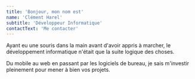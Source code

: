 ```yaml
---
title: 'Bonjour, mon nom est'
name: 'Clément Harel'
subtitle: 'Développeur Informatique'
contactText: 'Me contacter'
---
```


Ayant eu une souris dans la main avant d'avoir appris à marcher, le développement informatique n'était que la suite logique des choses.

Du mobile au web en passant par les logiciels de bureau, je sais m'investir pleinement pour mener à bien vos projets.
